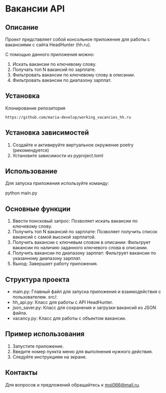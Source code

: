 # Вакансии API
## Описание
Проект представляет собой консольное приложение для работы с вакансиями с сайта HeadHunter (hh.ru). 

С помощью данного приложения можно:
1. Искать вакансии по ключевому слову.
2. Получать топ N вакансий по зарплате.
3. Фильтровать вакансии по ключевому слову в описании.
4. Фильтровать вакансии по диапазону зарплат.

## Установка
Клонирование репозитория

```
https://github.com/maria-develop/working_vacancies_hh.ru
```

## Установка зависимостей
1. Создайте и активируйте виртуальное окружение poetry (рекомендуется)
2. Установите зависимости из pyproject.toml

## Использование
Для запуска приложения используйте команду:

python main.py

## Основные функции
1. Ввести поисковый запрос: Позволяет искать вакансии по ключевому слову.
2. Получить топ N вакансий по зарплате: Позволяет получить список вакансий с самой высокой зарплатой.
3. Получить вакансии с ключевым словом в описании: Фильтрует вакансии по наличию заданного ключевого слова в описании.
4. Получить вакансии по диапазону зарплат: Фильтрует вакансии по указанному диапазону зарплат.
5. Выход: Завершает работу приложения.

## Структура проекта
- main.py: Главный файл для запуска приложения и взаимодействия с пользователем.
src/:
- hh_api.py: Класс для работы с API HeadHunter.
- json_saver.py: Класс для сохранения и загрузки вакансий из JSON файла.
- vacancy.py: Класс для работы с объектом вакансии.

## Пример использования
1. Запустите приложение.
2. Введите номер пункта меню для выполнения нужного действия.
3. Следуйте инструкциям на экране.

## Контакты
Для вопросов и предложений обращайтесь к moi066@mail.ru.

